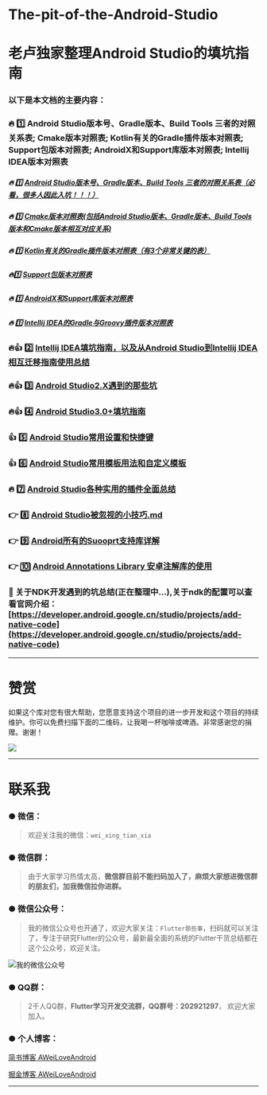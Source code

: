 # The-pit-of-the-Android-Studio
# 老卢独家整理Android Studio的填坑指南

### 以下是本文档的主要内容：

### :fire: :one: Android Studio版本号、Gradle版本、Build Tools 三者的对照关系表; Cmake版本对照表; Kotlin有关的Gradle插件版本对照表; Support包版本对照表; AndroidX和Support库版本对照表; Intellij IDEA版本对照表

##### :fire: :one: [Android Studio版本号、Gradle版本、Build Tools 三者的对照关系表（必看，很多人因此入坑！！！）](doc/Android%20Studio_Gradle_Build%20Tools%E7%89%88%E6%9C%AC%E8%AF%A6%E7%BB%86%E5%AF%B9%E7%85%A7.md)
##### :fire: :one: [Cmake版本对照表(包括Android Studio版本、Gradle版本、Build Tools版本和Cmake版本相互对应关系)](doc/.md)
##### :fire: :one: [Kotlin有关的Gradle插件版本对照表（有3个非常关键的表）](doc/.md)
##### :fire::one: [Support包版本对照表](doc/.md)
##### :fire: :one:  [AndroidX和Support库版本对照表](doc/.md)
##### :fire: :one: [Intellij IDEA的Gradle与Groovy插件版本对照表](doc/.md)

### :fire::+1: :two: [Intellij IDEA填坑指南，以及从Android Studio到Intellij IDEA相互迁移指南使用总结](readme/Intellij%20IDEA%E5%92%8CAndroid%20Studio%E5%B7%A5%E5%85%B7%E9%80%9A%E7%94%A8%E4%BD%BF%E7%94%A8%E6%80%BB%E7%BB%93.md)

### :fire::+1: :three: [Android Studio2.X遇到的那些坑](https://github.com/AweiLoveAndroid/The-pit-of-the-Android-Studio/tree/master/readme/Android%20Studio%E9%81%87%E5%88%B0%E7%9A%84%E9%82%A3%E4%BA%9B%E5%9D%91.md)

### :fire::+1: :four: [Android Studio3.0+填坑指南](http://www.jianshu.com/p/b45d68c98828)

### :+1: :five: [Android Studio常用设置和快捷键](https://github.com/AweiLoveAndroid/The-pit-of-the-Android-Studio/tree/master/readme/Android%20Studio%E5%B8%B8%E7%94%A8%E8%AE%BE%E7%BD%AE%E5%92%8C%E5%BF%AB%E6%8D%B7%E9%94%AE.md)

### :+1: :six: [Android Studio常用模板用法和自定义模板](https://github.com/AweiLoveAndroid/The-pit-of-the-Android-Studio/tree/master/readme/Android%20Studio%E5%B8%B8%E7%94%A8%E6%A8%A1%E6%9D%BF%E7%94%A8%E6%B3%95%E5%92%8C%E8%87%AA%E5%AE%9A%E4%B9%89%E6%A8%A1%E6%9D%BF.md)

### :fire: :seven: [Android Studio各种实用的插件全面总结](https://github.com/AweiLoveAndroid/The-pit-of-the-Android-Studio/tree/master/readme/Android%20Studio%E5%A5%BD%E7%94%A8%E7%9A%84%E6%8F%92%E4%BB%B6.md)

### :point_right: :eight: [Android Studio被忽视的小技巧.md](https://github.com/AweiLoveAndroid/The-pit-of-the-Android-Studio/tree/master/readme/Android%20Studio%E8%A2%AB%E5%BF%BD%E8%A7%86%E7%9A%84%E5%B0%8F%E6%8A%80%E5%B7%A7.md)

### :point_right: :nine: [Android所有的Suooprt支持库详解](https://github.com/AweiLoveAndroid/The-pit-of-the-Android-Studio/blob/master/readme/Android%20Support%E6%94%AF%E6%8C%81%E5%BA%93%E8%AF%A6%E8%A7%A3.md)

### :point_right: :keycap_ten: [Android Annotations Library 安卓注解库的使用](https://github.com/AweiLoveAndroid/The-pit-of-the-Android-Studio/tree/master/readme/Android%E6%B3%A8%E8%A7%A3%E5%BA%93%E7%9A%84%E4%BD%BF%E7%94%A8.md)

### :pencil:  关于NDK开发遇到的坑总结(正在整理中...),关于ndk的配置可以查看官网介绍：[https://developer.android.google.cn/studio/projects/add-native-code](https://developer.android.google.cn/studio/projects/add-native-code)

----

# 赞赏

如果这个库对您有很大帮助，您愿意支持这个项目的进一步开发和这个项目的持续维护。你可以免费扫描下面的二维码，让我喝一杯咖啡或啤酒。非常感谢您的捐赠。谢谢！

![](https://github.com/AweiLoveAndroid/CommonDevKnowledge/blob/master/pic/donation.png?raw=true)

----

# 联系我

###  ●  微信：

> 欢迎关注我的微信：`wei_xing_tian_xia`  

###  ●  微信群：

> 由于大家学习热情太高，**微信群目前不能扫码加入了，麻烦大家想进微信群的朋友们，加我微信拉你进群。**

###  ●  微信公众号：

> 我的微信公众号也开通了，欢迎大家关注：`Flutter那些事`，扫码就可以关注了，专注于研究Flutter的公众号，最新最全面的系统的Flutter干货总结都在这个公众号，欢迎关注。

![我的微信公众号](https://github.com/AweiLoveAndroid/Flutter-learning/blob/master/pics/%E5%85%AC%E4%BC%97%E5%8F%B7%E4%BA%8C%E7%BB%B4%E7%A0%81.jpg?raw=true)


###  ●  QQ群：

> 2千人QQ群，**Flutter学习开发交流群，QQ群号：202921297**， 欢迎大家加入。

### ●  个人博客：

[简书博客 AWeiLoveAndroid](https://www.jianshu.com/u/f408bdadacce)

[掘金博客 AWeiLoveAndroid](https://juejin.im/user/5a07c6c0f265da430a501017)

----
